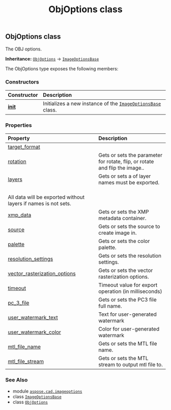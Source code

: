 ﻿---
title: ObjOptions class
second_title: Aspose.CAD for Python via .NET API References
description: 
type: docs
weight: 150
url: /aspose.cad.imageoptions/objoptions/
is_root: false
---

## ObjOptions class

The OBJ options.



**Inheritance:** [`ObjOptions`](/cad/python-net/aspose.cad.imageoptions/objoptions) → 
[`ImageOptionsBase`](/cad/python-net/aspose.cad/imageoptionsbase)



The ObjOptions type exposes the following members:

### Constructors
| Constructor | Description |
| :- | :- |
| [__init__](/cad/python-net/aspose.cad.imageoptions/objoptions/__init__/#) | Initializes a new instance of the [`ImageOptionsBase`](/cad/python-net/aspose.cad/imageoptionsbase) class. |


### Properties
| Property | Description |
| :- | :- |
| [target_format](/cad/python-net/aspose.cad.imageoptions/objoptions/target_format) |  |
| [rotation](/cad/python-net/aspose.cad.imageoptions/objoptions/rotation) | Gets or sets the parameter for rotate, flip, or rotate and flip the image.. |
| [layers](/cad/python-net/aspose.cad.imageoptions/objoptions/layers) | Gets or sets a of layer names must be exported.<br/>All data will be exported without layers if names is not sets. |
| [xmp_data](/cad/python-net/aspose.cad.imageoptions/objoptions/xmp_data) | Gets or sets the XMP metadata container. |
| [source](/cad/python-net/aspose.cad.imageoptions/objoptions/source) | Gets or sets the source to create image in. |
| [palette](/cad/python-net/aspose.cad.imageoptions/objoptions/palette) | Gets or sets the color palette. |
| [resolution_settings](/cad/python-net/aspose.cad.imageoptions/objoptions/resolution_settings) | Gets or sets the resolution settings. |
| [vector_rasterization_options](/cad/python-net/aspose.cad.imageoptions/objoptions/vector_rasterization_options) | Gets or sets the vector rasterization options. |
| [timeout](/cad/python-net/aspose.cad.imageoptions/objoptions/timeout) | Timeout value for export operation (in milliseconds) |
| [pc_3_file](/cad/python-net/aspose.cad.imageoptions/objoptions/pc_3_file) | Gets or sets the PC3 file full name. |
| [user_watermark_text](/cad/python-net/aspose.cad.imageoptions/objoptions/user_watermark_text) | Text for user-generated watermark |
| [user_watermark_color](/cad/python-net/aspose.cad.imageoptions/objoptions/user_watermark_color) | Color for user-generated watermark |
| [mtl_file_name](/cad/python-net/aspose.cad.imageoptions/objoptions/mtl_file_name) | Gets or sets the MTL file name. |
| [mtl_file_stream](/cad/python-net/aspose.cad.imageoptions/objoptions/mtl_file_stream) | Gets or sets the MTL stream to output mtl file to. |



### See Also
* module [`aspose.cad.imageoptions`](..)
* class [`ImageOptionsBase`](/cad/python-net/aspose.cad/imageoptionsbase)
* class [`ObjOptions`](/cad/python-net/aspose.cad.imageoptions/objoptions)
